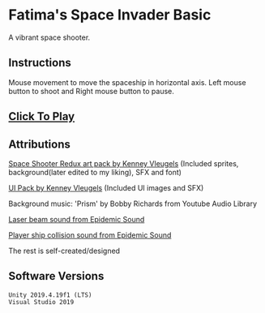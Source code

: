 # Fatima's Space Invader Basic

A vibrant space shooter.

## Instructions

Mouse movement to move the spaceship in horizontal axis.
Left mouse button to shoot and Right mouse button to pause.

## [Click To Play](https://fat1nad.github.io/Fatimas-Space-Invader-Basic/)

## Attributions
[Space Shooter Redux art pack by Kenney Vleugels](https://www.kenney.nl/assets/space-shooter-redux)
(Included sprites, background(later edited to my liking), SFX and font)

[UI Pack by Kenney Vleugels](https://www.kenney.nl/assets/ui-pack)
(Included UI images and SFX)

Background music: 'Prism' by  Bobby Richards from Youtube Audio Library

[Laser beam sound from Epidemic Sound](https://www.epidemicsound.com/track/Z6kiWkPQ48/)

[Player ship collision sound from Epidemic Sound](https://www.epidemicsound.com/track/EAtOW0yZ0M/)

The rest is self-created/designed

## Software Versions

	Unity 2019.4.19f1 (LTS)
	Visual Studio 2019
